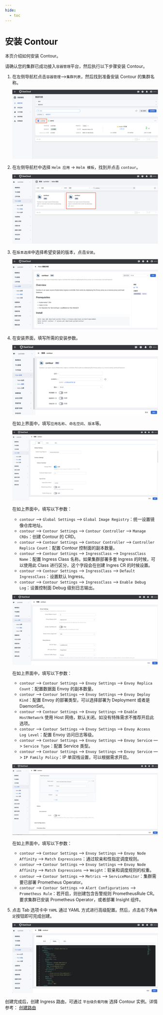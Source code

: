 ```yaml
---
hide:
  - toc
---
```


# 安装 Contour

本页介绍如何安装 Contour。

请确认您的集群已成功接入`容器管理`平台，然后执行以下步骤安装 Contour。

1. 在左侧导航栏点击`容器管理`—>`集群列表`，然后找到准备安装 Contour 的集群名称。

    ![contour-cluster](../../images/contour-cluster.png)

2. 在左侧导航栏中选择 `Helm 应用` -> `Helm 模板`，找到并点击 `contour`。

    ![contour-helm](../../images/contour-helm.png)

3. 在`版本选择`中选择希望安装的版本，点击`安装`。

    ![contour-version](../../images/contour-version.png)

4. 在安装界面，填写所需的安装参数。

    ![contour-install-1](../../images/contour-install-1.png)

    在如上界面中，填写`应用名称`、`命名空间`、`版本`等。

    ![contour-install-2](../../images/contour-install-2.png)

    在如上界面中，填写以下参数：

    - `contour` —> `Global Settings` —> `Global Image Registry`：统一设置镜像仓库地址。
    - `contour` —> `Contour Settings` —> `Contour Controller` —> `Manage CRDs`：创建 Contour 的 CRD。
    - `contour` —> `Contour Settings` —> `Contour Controller` —> `Controller Replica Count`：配置 Contour 控制面的副本数量。
    - `contour` —> `Contour Settings` —> `IngressClass` —> `IngressClass Name`：配置 Ingress Class 名称。如果集群部署多套 Ingress 的时候，可以使用此 Class 进行区分，这个字段会在创建 Ingres CR 的时候设置。
    - `contour` —> `Contour Settings` —> `IngressClass` —> `Default IngressClass`：设置默认 Ingress。
    - `contour` —> `Contour Settings` —> `IngressClass` —> `Enable Debug Log`：设置控制面 Debug 级别日志输出。

    ![contour-install-3](../../images/contour-install-3.png)

    在如上界面中，填写以下参数：

    - `contour` —> `Contour Settings` —> `Envoy Settings`  —> `Envoy Replica Count`：配置数据面 Envoy 的副本数量。
    - `contour` —> `Contour Settings` —> `Envoy Settings`  —> `Envoy Deploy Kind`：配置 Envoy 的部署类型，可以选择部署为 Deployment 或者是 DaemonSet。
    - `contour` —> `Contour Settings` —> `Envoy Settings`  —> `Enable HostNetwork` 使用 Host 网络，默认关闭。如没有特殊需求不推荐开启此选项。
    - `contour` —> `Contour Settings` —> `Envoy Settings`  —> `Envoy Access Log Level`：配置 Envoy 访问日志等级。
    - `contour` —> `Contour Settings` —> `Envoy Settings`  —> `Envoy Service` —> `Service Type`：配置 Service 类型。
    - `contour` —> `Contour Settings` —> `Envoy Settings`  —> `Envoy Service` —> `IP Family Policy`：IP 单双栈设置，可以根据需求开启。

    ![contour-install-4](../../images/contour-install-4.png)

    在如上界面中，填写以下参数：

    - `contour` —> `Contour Settings` —> `Envoy Settings`  —> `Envoy Node Affinity` —> `Match Expressions`：通过软亲和性指定调度规则。
    - `contour` —> `Contour Settings` —> `Envoy Settings`  —> `Envoy Node Affinity` —> `Match Expressions` —> `Weight`：软亲和调度规则的权重。
    - `contour` —> `Contour Settings` —> `Metrics` —> `ServiceMonitor`：集群需要已部署 Prometheus Operator。
    - `contour` —> `Contour Settings` —> `Alert Configurations` —> `Prometheus Rule`：若开启，则创建包含告警规则 PrometheusRule CR。要求集群已安装 Prometheus Operator，或者部署 Insight 组件。

5. 点击 Tab 选项卡中 `YAML` 通过 YAML 方式进行高级配置。然后，点击右下角`确定`按钮即可完成创建。

    ![contour-yaml](../../images/contour-yaml.png)

创建完成后，创建 Ingress 路由，可通过 `平台级负载均衡` 选择 Contour 实例。详情参考： [创建路由](../../../services-routes/create-ingress.md)

